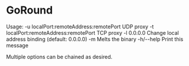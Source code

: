 # GoRound

Usage:
-u localPort:remoteAddress:remotePort				UDP proxy
-t localPort:remoteAddress:remotePort				TCP proxy
-l 0.0.0.0											Change local address binding (default: 0.0.0.0)
-m													Melts the binary
-h/--help											Print this message

Multiple options can be chained as desired.

